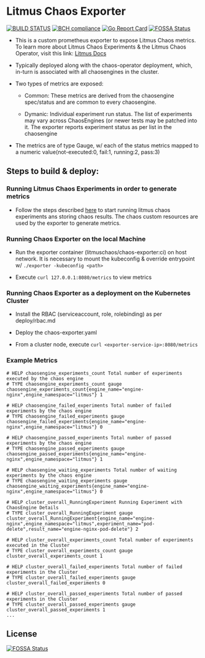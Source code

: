 # Litmus Chaos Exporter
[![BUILD STATUS](https://travis-ci.org/litmuschaos/chaos-exporter.svg?branch=master)](https://travis-ci.org/litmuschaos/chaos-exporter)
[![BCH compliance](https://bettercodehub.com/edge/badge/litmuschaos/chaos-exporter?branch=master)](https://bettercodehub.com/)
[![Go Report Card](https://goreportcard.com/badge/github.com/litmuschaos/chaos-exporter)](https://goreportcard.com/report/github.com/litmuschaos/chaos-exporter)
[![FOSSA Status](https://app.fossa.io/api/projects/git%2Bgithub.com%2Flitmuschaos%2Fchaos-exporter.svg?type=shield)](https://app.fossa.io/projects/git%2Bgithub.com%2Flitmuschaos%2Fchaos-exporter?ref=badge_shield)

- This is a custom prometheus exporter to expose Litmus Chaos metrics. 
  To learn more about Litmus Chaos Experiments & the Litmus Chaos Operator, 
  visit this link: [Litmus Docs](https://docs.litmuschaos.io/) 

- Typically deployed along with the chaos-operator deployment, which, 
  in-turn is associated with all chaosengines in the cluster.

- Two types of metrics are exposed: 

  - Common: These metrics are derived from the chaosengine spec/status and are common 
    to every chaosengine.

  - Dymanic: Individual experiment run status. The list of experiments may 
    vary across ChaosEngines (or newer tests may be patched into it. 
    The exporter reports experiment status as per list in the chaosengine

- The metrics are of type Gauge, w/ each of the status metrics mapped to a 
  numeric value(not-executed:0, fail:1, running:2, pass:3)

## Steps to build & deploy: 

### Running Litmus Chaos Experiments in order to generate metrics

- Follow the steps described [here](https://github.com/litmuschaos/chaos-operator/blob/master/deploy/README.md) 
  to start running litmus chaos experiments ans storing chaos results. The chaos custom resources are used by the 
  exporter to generate metrics. 
  
### Running Chaos Exporter on the local Machine 

- Run the exporter container (litmuschaos/chaos-exporter:ci) on host network. It is necessary to mount the kubeconfig
  & override entrypoint w/ `./exporter -kubeconfig <path>`

- Execute `curl 127.0.0.1:8080/metrics` to view metrics

### Running Chaos Exporter as a deployment on the Kubernetes Cluster

- Install the RBAC (serviceaccount, role, rolebinding) as per deploy/rbac.md

- Deploy the chaos-exporter.yaml 

- From a cluster node, execute `curl <exporter-service-ip>:8080/metrics` 

### Example Metrics

```
# HELP chaosengine_experiments_count Total number of experiments executed by the chaos engine
# TYPE chaosengine_experiments_count gauge
chaosengine_experiments_count{engine_name="engine-nginx",engine_namespace="litmus"} 1

# HELP chaosengine_failed_experiments Total number of failed experiments by the chaos engine
# TYPE chaosengine_failed_experiments gauge
chaosengine_failed_experiments{engine_name="engine-nginx",engine_namespace="litmus"} 0

# HELP chaosengine_passed_experiments Total number of passed experiments by the chaos engine
# TYPE chaosengine_passed_experiments gauge
chaosengine_passed_experiments{engine_name="engine-nginx",engine_namespace="litmus"} 1

# HELP chaosengine_waiting_experiments Total number of waiting experiments by the chaos engine
# TYPE chaosengine_waiting_experiments gauge
chaosengine_waiting_experiments{engine_name="engine-nginx",engine_namespace="litmus"} 0

# HELP cluster_overall_RunningExperiment Running Experiment with ChaosEngine Details
# TYPE cluster_overall_RunningExperiment gauge
cluster_overall_RunningExperiment{engine_name="engine-nginx",engine_namespace="litmus",experiment_name="pod-delete",result_name="engine-nginx-pod-delete"} 2

# HELP cluster_overall_experiments_count Total number of experiments executed in the Cluster
# TYPE cluster_overall_experiments_count gauge
cluster_overall_experiments_count 1

# HELP cluster_overall_failed_experiments Total number of failed experiments in the Cluster
# TYPE cluster_overall_failed_experiments gauge
cluster_overall_failed_experiments 0

# HELP cluster_overall_passed_experiments Total number of passed experiments in the Cluster
# TYPE cluster_overall_passed_experiments gauge
cluster_overall_passed_experiments 1
...
```


## License
[![FOSSA Status](https://app.fossa.io/api/projects/git%2Bgithub.com%2Flitmuschaos%2Fchaos-exporter.svg?type=large)](https://app.fossa.io/projects/git%2Bgithub.com%2Flitmuschaos%2Fchaos-exporter?ref=badge_large)
